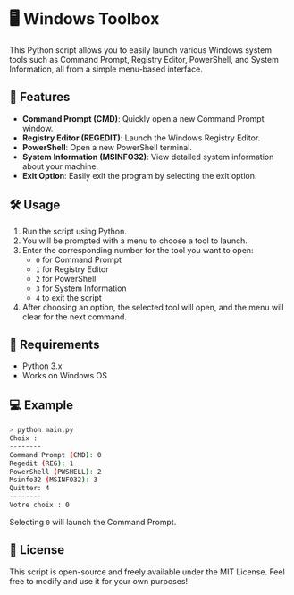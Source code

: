 # 🖥️ Windows Toolbox

This Python script allows you to easily launch various Windows system tools such as Command Prompt, Registry Editor, PowerShell, and System Information, all from a simple menu-based interface. 

## 🚀 Features
- **Command Prompt (CMD)**: Quickly open a new Command Prompt window.
- **Registry Editor (REGEDIT)**: Launch the Windows Registry Editor.
- **PowerShell**: Open a new PowerShell terminal.
- **System Information (MSINFO32)**: View detailed system information about your machine.
- **Exit Option**: Easily exit the program by selecting the exit option.

## 🛠️ Usage
1. Run the script using Python.
2. You will be prompted with a menu to choose a tool to launch.
3. Enter the corresponding number for the tool you want to open:
   - `0` for Command Prompt
   - `1` for Registry Editor
   - `2` for PowerShell
   - `3` for System Information
   - `4` to exit the script
4. After choosing an option, the selected tool will open, and the menu will clear for the next command.

## 📄 Requirements
- Python 3.x
- Works on Windows OS

## 💻 Example
```bash
> python main.py
Choix :
--------
Command Prompt (CMD): 0
Regedit (REG): 1
PowerShell (PWSHELL): 2
Msinfo32 (MSINFO32): 3
Quitter: 4
--------
Votre choix : 0
```
Selecting `0` will launch the Command Prompt.

## 📝 License
This script is open-source and freely available under the MIT License. Feel free to modify and use it for your own purposes!

